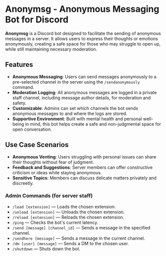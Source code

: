 # Anonymsg - Anonymous Messaging Bot for Discord

**Anonymsg** is a Discord bot designed to facilitate the sending of anonymous messages in a server. It allows users to express their thoughts or emotions anonymously, creating a safe space for those who may struggle to open up, while still maintaining necessary moderation.

## Features
- **Anonymous Messaging**: Users can send messages anonymously to a pre-selected channel in the server using the `/sendanonymously` command.
- **Moderation Logging**: All anonymous messages are logged in a private staff channel, including message author details, for moderation and safety.
- **Customizable**: Admins can set which channels the bot sends anonymous messages to and where the logs are stored.
- **Supportive Environment**: Built with mental health and personal well-being in mind, this bot helps create a safe and non-judgmental space for open conversation.

## Use Case Scenarios
- **Anonymous Venting**: Users struggling with personal issues can share their thoughts without fear of judgment.
- **Feedback and Suggestions**: Server members can offer constructive criticism or ideas while staying anonymous.
- **Sensitive Topics**: Members can discuss delicate matters privately and discreetly.


### Admin Commands (for server staff)
- `/load [extension]` — Loads the chosen extension.
- `/unload [extension]` — Unloads the chosen extension.
- `/reload [extension]` — Reloads the chosen extension.
- `/ping` — Checks the bot's current latency.
- `/send [message] [channel_id]` — Sends a message in the specified channel.
- `/sendhere [message]` — Sends a message in the current channel.
- `/dm [user] [message]` — Sends a DM to the chosen user.
- `/shutdown` — Shuts down the bot.
